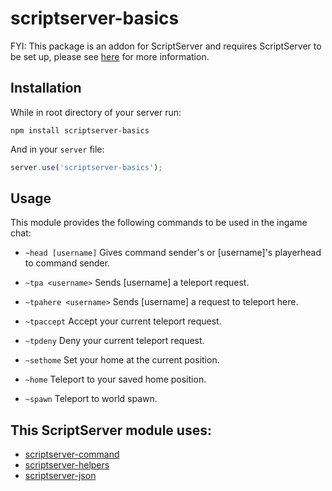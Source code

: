 scriptserver-basics
===================

FYI: This package is an addon for ScriptServer and requires ScriptServer to be set up, please see [here](https://github.com/garrettjoecox/scriptserver) for more information.

## Installation
While in root directory of your server run:
```
npm install scriptserver-basics
```
And in your `server` file:
```javascript
server.use('scriptserver-basics');
```

## Usage
This module provides the following commands to be used in the ingame chat:

- `~head [username]`
  Gives command sender's or [username]'s playerhead to command sender.

- `~tpa <username>`
  Sends [username] a teleport request.

- `~tpahere <username>`
  Sends [username] a request to teleport here.

- `~tpaccept`
  Accept your current teleport request.

- `~tpdeny`
  Deny your current teleport request.

- `~sethome`
  Set your home at the current position.

- `~home`
  Teleport to your saved home position.

- `~spawn`
  Teleport to world spawn.

## This ScriptServer module uses:
  - [scriptserver-command](https://github.com/garrettjoecox/scriptserver-command)
  - [scriptserver-helpers](https://github.com/garrettjoecox/scriptserver-helpers)
  - [scriptserver-json](https://github.com/garrettjoecox/scriptserver-json)
